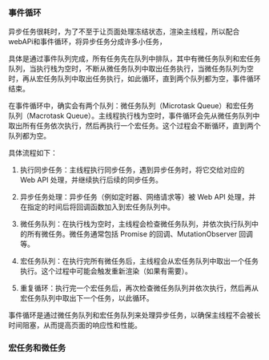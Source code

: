 ### 事件循环

异步任务很耗时，为了不至于让页面处理冻结状态，渲染主线程，所以配合webAPi和事件循环，将异步任务分成许多小任务，

具体是通过事件队列完成，所有任务先在队列中排队，其中有微任务队列和宏任务队列，当执行栈为空时，不断从微任务队列中取出任务执行，当微任务队列为空时，再从宏任务队列中取出任务执行，如此循环，直到两个队列都为空，事件循环结束。

在事件循环中，确实会有两个队列：微任务队列（Microtask Queue）和宏任务队列（Macrotask Queue）。主线程执行栈为空时，事件循环会先从微任务队列中取出所有任务依次执行，然后再执行一个宏任务。这个过程会不断循环，直到两个队列都为空。

具体流程如下：

1. 执行同步任务：主线程执行同步任务，遇到异步任务时，将它交给对应的 Web API 处理，并继续执行后续的同步任务。

2. 异步任务处理：异步任务（例如定时器、网络请求等）被 Web API 处理，并在指定的时间后将回调函数加入到宏任务队列中。

3. 微任务队列：在执行栈为空时，主线程会检查微任务队列，并依次执行队列中的所有微任务。微任务通常包括 Promise 的回调、MutationObserver 回调等。

4. 宏任务队列：在执行完所有微任务后，主线程会从宏任务队列中取出一个任务执行。这个过程中可能会触发重新渲染（如果有需要）。

5. 重复循环：执行完一个宏任务后，再次检查微任务队列并依次执行，然后再从宏任务队列中取出下一个任务，以此循环。


事件循环是通过微任务队列和宏任务队列来处理异步任务，以确保主线程不会被长时间阻塞，从而提高页面的响应性和性能。
### 宏任务和微任务


